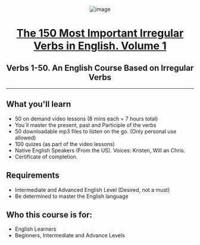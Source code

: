<div align="center">

![image](https://user-images.githubusercontent.com/51442719/170887581-9e55ed96-f88b-4488-9d4e-178dcb3a813e.png)

# [The 150 Most Important Irregular Verbs in English. Volume 1](https://www.udemy.com/course/the-150-most-important-irregular-verbs-in-english-volume-1/)
## Verbs 1-50. An English Course Based on Irregular Verbs
  
  
</div>

---


## What you'll learn
- 50 on demand video lessons (8 mins each = 7 hours total)
- You´ll master the present, past and Participle of the verbs
- 50 downloadable mp3 files to listen on the go. (Only personal use allowed)
- 100 quizes (as part of the video lessons)
- Native English Speakers (From the US). Voices: Kristen, Will an Chris.
- Certificate of completion.

## Requirements
- Intermediate and Advanced English Level (Desired, not a must)
- Be determined to master the English language

## Who this course is for:
- English Learners
- Beginners, Intermediate and Advance Levels

